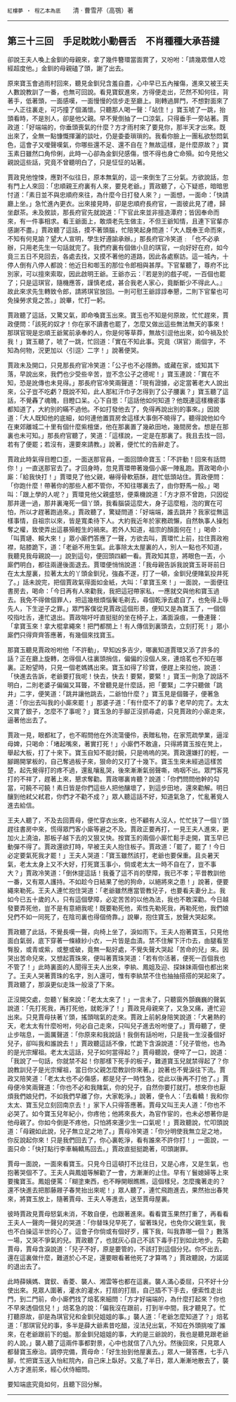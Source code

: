 

`紅樓夢 ‧ 程乙本為底`　　清 ‧ 曹雪芹（高鶚）著

* * *

## 第三十三回　手足眈眈小動唇舌　不肖種種大承苔撻

卻說王夫人喚上金釧的母親來，拿了幾件簪環當面賞了，又吩咐：「請幾眾僧人唸經超度他。」金釧的母親磕了頭，謝了出去。

原來寶玉會過雨村回來，聽見金釧兒含羞自盡，心中早已五內摧傷，進來又被王夫人數說教訓了一番，也無可回說。看見寶釵進來，方得便走出，茫然不知何往，背著手，低著頭，一面感嘆，一面慢慢的信步走至廳上。剛轉過屏門，不想對面來了一人正往裏走，可巧撞了個滿懷。只聽那人喝一聲：「站住！」寶玉唬了一跳，抬頭看時，不是別人，卻是他父親。早不覺倒抽了一口涼氣，只得垂手一旁站著。賈政道：「好端端的，你垂頭喪氣的什麼？方才雨村來了要見你，那半天才出來。既出來了，全無一點慷慨揮灑的談吐，仍是委委瑣瑣的。我看你臉上一團私欲愁悶氣色，這會子又噯聲嘆氣，你哪些還不足、還不自在？無故這樣，是什麼原故？」寶玉素日雖然口角伶俐，此時一心卻為金釧兒感傷，恨不得也身亡命殞。如今見他父親說這些話，究竟不曾聽明白了，只是怔怔的站著。

賈政見他惶悚，應對不似往日，原本無氣的，這一來倒生了三分氣。方欲說話，忽有門上人來回：「忠順親王府裏有人來，要見老爺。」賈政聽了，心下疑惑，暗暗思忖道：「素日並不與忠順府來往，為什麼今日打發人來？」一面想，一面命：「快請廳上坐。」急忙進內更衣。出來接見時，卻是忠順府長府官，一面彼此見了禮，歸坐獻茶。未及敘談，那長府官先就說道：「下官此來並非擅造潭府；皆因奉命而來，有一件事相求。看王爺面上，敢煩老先生做主，不但王爺知情，且連下官輩亦感謝不盡。」賈政聽了這話，摸不著頭腦，忙陪笑起身問道：「大人既奉王命而來，不知有何見諭？望大人宣明，學生好遵諭承辦。」那長府官冷笑道﹕「也不必承辦，只用老先生一句話就完了。我們府裏有個做小旦的琪官，一向好好在府，如今竟三五日不見回去，各處去找，又摸不著他的道路，因此各處察訪。這一城內，十停人倒有八停人都說：他近日和啣玉的那位令郎相與甚厚。下官輩聽了，尊府不比別家，可以擅來索取，因此啟明王爺。王爺亦云：『若是別的戲子呢，一百個也罷了；只是這琪官，隨機應答，謹慎老成，甚合我老人家心，竟斷斷少不得此人。』故此來求先生轉致令郎，請將琪官放回。一則可慰王爺諄諄奉懇，二則下官輩也可免操勞求覓之苦。」說畢，忙打一躬。

賈政聽了這話，又驚又氣，即命喚寶玉出來。寶玉也不知是何原故，忙忙趕來，賈政便問：「該死的奴才！你在家不讀書也罷了，怎麼又做出這些無法無天的事來！那琪官現是忠順王爺駕前承奉的人，你是何等草莽，無故引逗他出來，如今禍及於我！」寶玉聽了，唬了一跳，忙回道：「實在不知此事。究竟〈琪官〉兩個字，不知為何物，況更加以〈引逗〉二字！」說著便哭。

賈政未及開口，只見那長府官冷笑道：「公子也不必隱飾。或藏在家，或知其下落，早說出來，我們也少受些辛苦，豈不念公子之德呢！」寶玉連說：「實在不知，恐是訛傳也未見得。」那長府官冷笑兩聲道：「現有證據，必定當著老大人說出來，公子豈不吃虧？既說不知，此人那紅汗巾子怎得到了公子腰裏？」寶玉聽了這話，不覺轟了魂魄，目瞪口呆。心下自思：「這話他如何知道？他既連這樣機密事都知道了，大約別的瞞不過他。不如打發他去了，免得再說出別的事來。」因說道：「大人既知他的底細，如何連他置買房舍這樣大事倒不曉得了。聽得說他如今在東郊離城二十里有個什麼紫檀堡，他在那裏置了幾畝田地，幾間房舍。想是在那裏也未可知。」那長府官聽了，笑道：「這樣說，一定是在那裏了。我且去找一回，若有了便罷；若沒有，還要來請教。」說著，便忙忙的告辭走了。

賈政此時氣得目瞪口歪，一面送那官員，一面回頭命寶玉：「不許動！回來有話問你！」一直送那官去了。才回身時，忽見賈環帶著幾個小廝一陣亂跑。賈政喝命小廝：「給我快打！」賈環見了他父親，嚇得骨軟筋酥，趕忙低頭站住。賈政便問：「你跑什麼！帶著你的那些人都不管你，不知往哪裏去了，由你野馬一般。」喝叫：「跟上學的人呢？」賈環見他父親盛怒，便乘機說道：「方才原不曾跑，只因從那井邊一過，那井裏淹死一個丫頭，我看腦袋這麼大，身子這麼粗，泡的實在可怕，所以才趕著跑過來。」賈政聽了，驚疑問道：「好端端，誰去跳井？我家從無這樣事情，自祖宗以來，皆是寬柔待下人。大約我近年於家務疏懶，自然執事人操剋奪之權，致使弄出這暴殞輕生的禍來。若外人知道，祖宗的顏面何在！」喝命：「叫賈璉、賴大來！」眾小廝們答應了一聲，方欲去叫，賈環忙上前，拉住賈政袍襟，貼膝跪下，道：「老爺不用生氣。此事除太太屋裏的人，別人一點也不知道，我聽見我母親說──」說到這句，便回頭四顧一看。賈政知其意，將眼色一丟，小廝們明白，都往兩邊後面退去。賈環便悄悄說道：「我母親告訴我說寶玉哥哥前日在太太屋裏，拉著太太的丫頭金釧兒，強姦不遂，打了一頓，金釧兒便賭氣投井死了。」話未說完，把個賈政氣得面如金紙，大叫：「拿寶玉來！」一面說，一面便往書房去，喝命：「今日再有人來勸我，我把這冠帶家私，一應就交與他和寶玉過去。我免不得做個罪人，把這幾根煩惱鬢毛剃去，尋個乾淨去處自了，也免得上辱先人，下生逆子之罪。」眾門客僕從見賈政這個形景，便知又是為寶玉了，一個個咬指吐舌，連忙退出。賈政喘吁吁直挺挺的坐在椅子上，滿面淚痕，一疊連聲：「拿寶玉來！拿大棍拿繩來！把門都關上！有人傳信到裏頭去，立刻打死！」眾小廝們只得齊齊答應著，有幾個來找寶玉。

那寶玉聽見賈政吩咐他「不許動」，早知凶多吉少，哪裏知道賈環又添了許多的話？正在廳上旋轉，怎得個人往裏頭捎信，偏偏的沒個人來，連焙茗也不知在哪裏。正盼望時，只見一個老媽媽出來。寶玉如得了珍寶，便趕上來拉他，說道：「快進去告訴，老爺要打我呢！快去，快去！要緊，要緊！」寶玉一則急了說話不明白，二則老婆子偏偏又耳聾，不曾聽見是什麼話，把「要緊」二字只聽做「跳井」二字，便笑道：「跳井讓他跳去，二爺怕什麼？」寶玉見是個聾子，便著急道：「你出去叫我的小廝來罷！」那婆子道：「有什麼不了的事？老早的完了。太太又賞了銀子，怎麼不了事呢？」寶玉急的手腳正沒抓尋處，只見賈政的小廝走來，逼著他出去了。

賈政一見，眼都紅了，也不暇問他在外流蕩優伶，表贈私物，在家荒疏學業，逼淫母婢，只喝命：「堵起嘴來，著實打死！」小廝們不敢違，只得將寶玉按在凳上，舉起大板，打了十來下。寶玉自知不能討饒，只是嗚嗚的哭。賈政還嫌打的輕，一腳踢開掌板的，自己奪過板子來，狠命的又打了十幾下。寶玉生來未經過這樣苦楚，起先覺得打的疼不過，還亂嚷亂哭，後來漸漸氣弱聲嘶，嗚咽不出。眾門客見打的不祥了，趕著上來，懇求奪勸。賈政哪裏肯聽？說道：「你們問問他幹的勾當，可饒不可饒！素日皆是你們這些人把他釀壞了，到這步田地，還來勸解。明日釀到他弒父弒君，你們才不勸不成？」眾人聽這話不好，知道氣急了，忙亂著覓人進去給信。

王夫人聽了，不及去回賈母，便忙穿衣出來，也不顧有人沒人，忙忙扶了一個丫頭趕往書房中來，慌得眾門客小廝等避之不及。賈政正要再打，一見王夫人進來，更加火上澆油，那板子越下去的又狠又快。按寶玉的兩個小廝忙鬆手走開，寶玉早已動彈不得了。賈政還欲打時，早被王夫人抱住板子。賈政道：「罷了，罷了！今日必定要氣死我才罷！」王夫人哭道：「寶玉雖然該打，老爺也要保重。且炎暑天氣，老太太身上又不大好，打死寶玉事小，倘或老太太一時不自在了，豈不事大？」賈政冷笑道：「倒休提這話！我養了這不肖的孽障，我已不孝；平昔教訓他一番，又有眾人護持。不如趁今日結果了他的狗命，以絕將來之患！」說著，便要繩來勒死。王夫人連忙抱住哭道：「老爺雖然應當管教兒子，也要看夫妻分上。我如今已五十歲的人，只有這個孽障，必定苦苦的以他為法，我也不敢深勸。今日越發要弄死他，豈不是有意絕我呢！既要勒死他，索性先勒死我，再勒死他，我們娘兒們不如一同死了，在陰司裏也得個倚靠。」說畢，抱住寶玉，放聲大哭起來。

賈政聽了此話，不覺長嘆一聲，向椅上坐了，淚如雨下。王夫人抱著寶玉，只見他面白氣弱，底下穿著一條綠紗小衣，一片皆是血漬。禁不住解下汗巾去，由腿看至臀股，或青或紫，或整或破，竟無一點好處，不覺失聲大哭起「苦命的兒」來。因哭出苦命兒來，又想起賈珠來，便叫著賈珠哭道：「若有你活著，便死一百個我也不管了！」此時裏面的人聞得王夫人出來，李紈、鳳姐及迎、探妹妹兩個也都出來了。王夫人哭著賈珠的名字，別人還可，惟有李紈禁不住也抽抽搭搭的哭起來了。賈政聽了，那淚更似走珠一般滾了下來。

正沒開交處，忽聽丫鬟來說：「老太太來了！」一言未了，只聽窗外顫巍巍的聲氣說道：「先打死我，再打死他，就乾淨了！」賈政見母親來了，又急又痛，連忙迎出來。只見賈母扶著丫頭，搖頭喘氣的走來。賈政上前躬身陪笑說道：「大暑熱的天，老太太有什麼吩咐，何必自己走來，只叫兒子進去吩咐便了。」賈母聽了，便止步喘息，一面厲聲道：「你原來和我說話！我倒有話吩咐，只是我一生沒養個好兒子，卻叫我和誰說去！」賈政聽這話不像，忙跪下含淚說道：「兒子管他，也為的是光宗耀祖。老太太這話，兒子如何當得起？」賈母聽說，便啐了一口，說道：「我說了一句話，你就禁不起！你那樣下死手的板子，難道寶玉兒就禁得起了？你說教訓兒子是光宗耀祖，當日你父親怎麼教訓你來著。」說著也不覺淚往下流。賈政又陪笑道：「老太太也不必傷感，都是兒子一時性急，從此以後再不打他了。」賈母便冷笑兩聲道：「你也不必和我賭氣，你的兒子，自然你要打就打。想來你也厭煩我們娘兒們，不如我們早離了你，大家乾淨。」說著，便令人：「去看轎！我和你太太、寶玉兒立刻回南京去！」家下人只得答應著。賈母又叫王夫人道：「你也不必哭了。如今寶玉兒年紀小，你疼他；他將來長大，為官作宦的，也未必想著你是他母親了。你如今倒是不疼他，只怕將來還少生一口氣呢！」賈政聽說，忙叩頭說道：「母親如此說，兒子無立足之地了。」賈母冷笑道：「你分明使我無立足之地，你反說起你來！只是我們回去了，你心裏乾淨，看有誰來不許你打！」一面說，一面只命：「快打點行李車輛轎馬回去。」賈政直挺挺跪著，叩頭謝罪。

賈母一面說，一面來看寶玉。只見今日這頓打不比往日，又是心疼，又是生氣，也抱著哭個不了。王夫人與鳳姐等解勸了一會，方漸漸的止住。早有丫鬟媳婦等上來要攙寶玉。鳳姐便罵：「糊塗東西，也不睜開眼瞧瞧，這個樣兒，怎麼攙著走的？還不快進去把那藤屜子春凳抬出來呢！」眾人聽了，連忙飛跑進去，果然抬出春凳來，將寶玉放上，隨著賈母、王夫人等進去，送至賈母屋裏。

彼時賈政見賈母怒氣未消，不敢自便，也跟著進來。看看寶玉果然打重了，再看看王夫人一聲肉一聲兒的哭道：「你替珠兒早死了，留著珠兒，也免你父親生氣，我也不白操這半世的心了。這會子你倘或有個好歹，撂下我，叫我靠哪一個？」數落一場，又哭不爭氣的兒。賈政聽了，也就灰心自己不該下毒手打到如此地步。先勸賈母，賈母含淚說道：「兒子不好，原是要管的，不該打到這個分兒。你不出去，還在這裏做什麼，難道於心不足，還要眼看著他死了才算嗎？」賈政聽說，方諾諾的退出去了。

此時薛姨媽、寶釵、香菱、襲人、湘雲等也都在這裏。襲人滿心委屈，只不好十分使出來。見眾人圍著，灌水的灌水，打扇的打扇，自己插不下手去，便索性走出門，到二門前，命小廝們找了焙茗來細問：「方才好端端的，為什麼打起來？你也不早來透個信兒！」焙茗急的說：「偏我沒在跟前，打到半中間，我才聽見了。忙打聽原故，卻是為琪官兒和金釧兒姐姐的事。」襲人道：「老爺怎麼知道了？」焙茗道：「那琪官兒的事，多半是薛大爺素昔吃醋，沒法兒出氣，不知在外頭挑唆了誰來，在老爺跟前下的蛆。那金釧兒姐姐的事，大約是三爺說的，我也是聽見跟老爺的人說。」襲人聽了這兩件事都對景，心中也就信了八九分。然後回來，只見眾人都替寶玉療治。調停完備，賈母命：「好生抬到他屋裏去。」眾人一聲答應，七手八腳，忙把寶玉送入怡紅院內，自己床上臥好。又亂了半日，眾人漸漸地散去了，襲人方才進前來，經心伏侍細問。

要知端底究竟如何，且聽下回分解。

* * *

